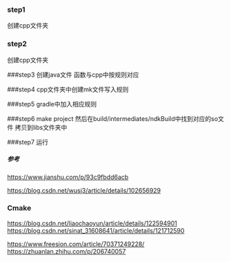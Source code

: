 ### step1
创建cpp文件夹

### step2
创建cpp文件夹

###step3
创建java文件 函数与cpp中按规则对应

###step4
cpp文件夹中创建mk文件写入规则

###step5
gradle中加入相应规则


###step6
make project 然后在build/intermediates/ndkBuild中找到对应的so文件 拷贝到libs文件夹中

###step7
运行

##### 参考
https://www.jianshu.com/p/93c9fbdd6acb

https://blog.csdn.net/wusj3/article/details/102656929

### Cmake
https://blog.csdn.net/liaochaoyun/article/details/122594901
https://blog.csdn.net/sinat_31608641/article/details/121712590

https://www.freesion.com/article/70371249228/
https://zhuanlan.zhihu.com/p/206740057